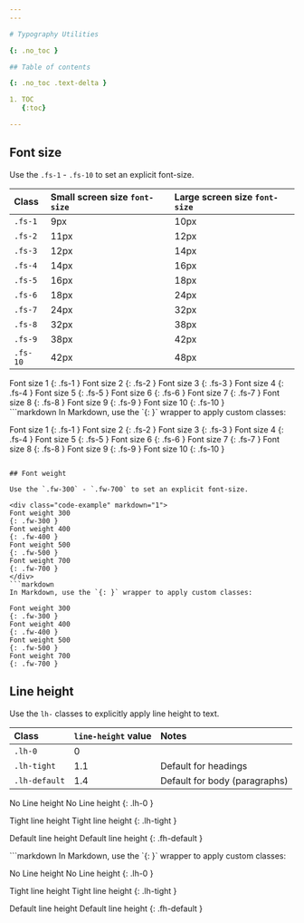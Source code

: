 ```yaml
---
---

# Typography Utilities

{: .no_toc }

## Table of contents

{: .no_toc .text-delta }

1. TOC
   {:toc}

---
```


## Font size

Use the `.fs-1` - `.fs-10` to set an explicit font-size.

| Class    | Small screen size `font-size` | Large screen size `font-size` |
| :------- | :---------------------------- | :---------------------------- |
| `.fs-1`  | 9px                           | 10px                          |
| `.fs-2`  | 11px                          | 12px                          |
| `.fs-3`  | 12px                          | 14px                          |
| `.fs-4`  | 14px                          | 16px                          |
| `.fs-5`  | 16px                          | 18px                          |
| `.fs-6`  | 18px                          | 24px                          |
| `.fs-7`  | 24px                          | 32px                          |
| `.fs-8`  | 32px                          | 38px                          |
| `.fs-9`  | 38px                          | 42px                          |
| `.fs-10` | 42px                          | 48px                          |

<div class="code-example" markdown="1">
Font size 1
{: .fs-1 }
Font size 2
{: .fs-2 }
Font size 3
{: .fs-3 }
Font size 4
{: .fs-4 }
Font size 5
{: .fs-5 }
Font size 6
{: .fs-6 }
Font size 7
{: .fs-7 }
Font size 8
{: .fs-8 }
Font size 9
{: .fs-9 }
Font size 10
{: .fs-10 }
</div>
```markdown
In Markdown, use the `{: }` wrapper to apply custom classes:

Font size 1
{: .fs-1 }
Font size 2
{: .fs-2 }
Font size 3
{: .fs-3 }
Font size 4
{: .fs-4 }
Font size 5
{: .fs-5 }
Font size 6
{: .fs-6 }
Font size 7
{: .fs-7 }
Font size 8
{: .fs-8 }
Font size 9
{: .fs-9 }
Font size 10
{: .fs-10 }

````

## Font weight

Use the `.fw-300` - `.fw-700` to set an explicit font-size.

<div class="code-example" markdown="1">
Font weight 300
{: .fw-300 }
Font weight 400
{: .fw-400 }
Font weight 500
{: .fw-500 }
Font weight 700
{: .fw-700 }
</div>
```markdown
In Markdown, use the `{: }` wrapper to apply custom classes:

Font weight 300
{: .fw-300 }
Font weight 400
{: .fw-400 }
Font weight 500
{: .fw-500 }
Font weight 700
{: .fw-700 }
````

## Line height

Use the `lh-` classes to explicitly apply line height to text.

| Class         | `line-height` value | Notes                         |
| :------------ | :------------------ | :---------------------------- |
| `.lh-0`       | 0                   |                               |
| `.lh-tight`   | 1.1                 | Default for headings          |
| `.lh-default` | 1.4                 | Default for body (paragraphs) |

<div class="code-example" markdown="1">
No Line height
No Line height
{: .lh-0 }

Tight line height
Tight line height
{: .lh-tight }

Default line height
Default line height
{: .fh-default }

</div>
```markdown
In Markdown, use the `{: }` wrapper to apply custom classes:

No Line height
No Line height
{: .lh-0 }

Tight line height
Tight line height
{: .lh-tight }

Default line height
Default line height
{: .fh-default }

```

```
